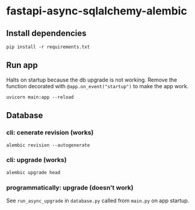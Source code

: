# fastapi-async-sqlalchemy-alembic

## Install dependencies

```
pip install -r requirements.txt
```

## Run app

Halts on startup because the db upgrade is not working. Remove the function decorated with `@app.on_event("startup")` to make the app work.

```
uvicorn main:app --reload
```


## Database
### cli: cenerate revision (works)

```
alembic revision --autogenerate
```

### cli: upgrade (works)

```
alembic upgrade head
```

### programmatically: upgrade (doesn't work)

See `run_async_upgrade` in `database.py` called from `main.py` on app startup.
